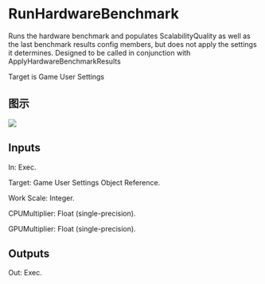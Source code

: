 # RunHardwareBenchmark

Runs the hardware benchmark and populates ScalabilityQuality as well as the last benchmark results config members, but does not apply the settings it determines. Designed to be called in conjunction with ApplyHardwareBenchmarkResults

Target is Game User Settings

## 图示

![]($-20221218-20574586.png)

## Inputs

In: Exec.

Target: Game User Settings Object Reference.

Work Scale: Integer.

CPUMultiplier: Float (single-precision).

GPUMultiplier: Float (single-precision).  

## Outputs

Out: Exec.


